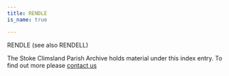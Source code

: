 ```yaml
---
title: RENDLE
is_name: true

---
```


RENDLE (see also RENDELL)


The Stoke Climsland Parish Archive holds material under this index entry. To find out more please [contact us](/contact/)
